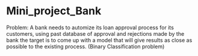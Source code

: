 # Mini_project_Bank
Problem: A bank needs to automize its loan approval process for its customers, using past database of approval and rejections made by the bank the target is to come up with a model that will give results as close as possible to the existing process. (Binary Classification problem)
